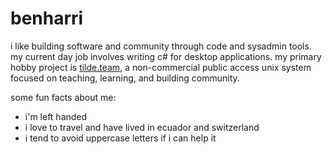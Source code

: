 # benharri

i like building software and community through code and sysadmin tools.
my current day job involves writing c# for desktop applications.
my primary hobby project is [tilde.team](https://tilde.team/),
a non-commercial public access unix system focused on teaching, learning,
and building community.

some fun facts about me:

- i'm left handed
- i love to travel and have lived in ecuador and switzerland
- i tend to avoid uppercase letters if i can help it
